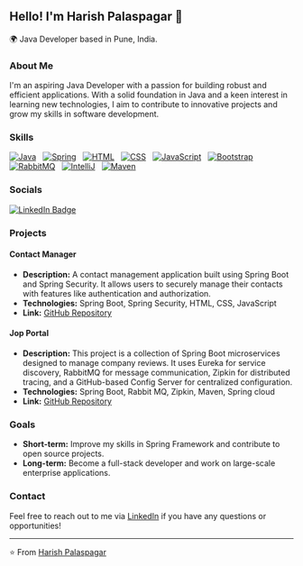 ## Hello! I'm Harish Palaspagar 🚀

🌍 Java Developer based in Pune, India.

### About Me

I'm an aspiring Java Developer with a passion for building robust and efficient applications. With a solid foundation in Java and a keen interest in learning new technologies, I aim to contribute to innovative projects and grow my skills in software development.

### Skills

[![Java](https://skillicons.dev/icons?i=java)](https://skillicons.dev) &nbsp; 
[![Spring](https://skillicons.dev/icons?i=spring)](https://skillicons.dev) &nbsp; 
[![HTML](https://skillicons.dev/icons?i=html)](https://skillicons.dev) &nbsp; 
[![CSS](https://skillicons.dev/icons?i=css)](https://skillicons.dev) &nbsp; 
[![JavaScript](https://skillicons.dev/icons?i=js)](https://skillicons.dev) &nbsp; 
[![Bootstrap](https://skillicons.dev/icons?i=bootstrap)](https://skillicons.dev)
[![RabbitMQ](https://skillicons.dev/icons?i=rabbitmq)](https://skillicons.dev) &nbsp;
[![IntelliJ](https://skillicons.dev/icons?i=idea)](https://skillicons.dev) &nbsp;
[![Maven](https://skillicons.dev/icons?i=maven)](https://skillicons.dev)

### Socials

[![LinkedIn Badge](https://img.shields.io/badge/LinkedIn-blue?style=for-the-badge&logo=linkedin&logoColor=white)](https://www.linkedin.com/in/harish-palaspagar/)

### Projects

#### Contact Manager
- **Description:** A contact management application built using Spring Boot and Spring Security. It allows users to securely manage their contacts with features like authentication and authorization.
- **Technologies:** Spring Boot, Spring Security, HTML, CSS, JavaScript
- **Link:** [GitHub Repository](https://github.com/Harish-Palaspagar/contact-manager)

#### Jop Portal
- **Description:** This project is a collection of Spring Boot microservices designed to manage company reviews. It uses Eureka for service discovery, RabbitMQ for message communication, Zipkin for distributed tracing, and a GitHub-based Config Server for centralized configuration.
- **Technologies:** Spring Boot, Rabbit MQ, Zipkin, Maven, Spring cloud
- **Link:** [GitHub Repository](https://github.com/Harish-Palaspagar/job-portal-microservices)

### Goals

- **Short-term:** Improve my skills in Spring Framework and contribute to open source projects.
- **Long-term:** Become a full-stack developer and work on large-scale enterprise applications.

### Contact

Feel free to reach out to me via [LinkedIn](https://www.linkedin.com/in/harish-palaspagar/) if you have any questions or opportunities!

---

⭐️ From [Harish Palaspagar](https://github.com/Harish-Palaspagar)
